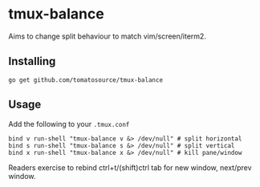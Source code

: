# tmux-balance

Aims to change split behaviour to match vim/screen/iterm2.

## Installing

`go get github.com/tomatosource/tmux-balance`

## Usage

Add the following to your `.tmux.conf`

```
bind v run-shell "tmux-balance v &> /dev/null" # split horizontal
bind s run-shell "tmux-balance s &> /dev/null" # split vertical
bind x run-shell "tmux-balance x &> /dev/null" # kill pane/window
```

Readers exercise to rebind ctrl+t/(shift)ctrl tab for new window, next/prev window.
